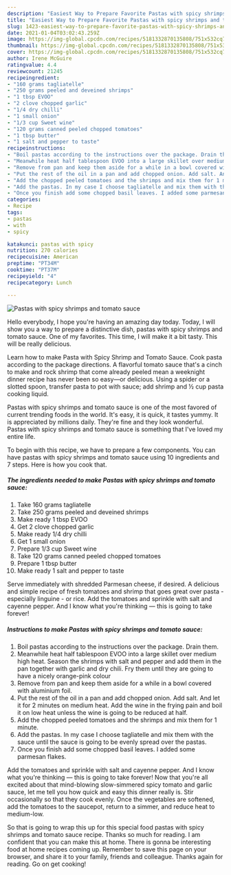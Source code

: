 ```yaml
---
description: "Easiest Way to Prepare Favorite Pastas with spicy shrimps and tomato sauce"
title: "Easiest Way to Prepare Favorite Pastas with spicy shrimps and tomato sauce"
slug: 1423-easiest-way-to-prepare-favorite-pastas-with-spicy-shrimps-and-tomato-sauce
date: 2021-01-04T03:02:43.259Z
image: https://img-global.cpcdn.com/recipes/5181332870135808/751x532cq70/pastas-with-spicy-shrimps-and-tomato-sauce-recipe-main-photo.jpg
thumbnail: https://img-global.cpcdn.com/recipes/5181332870135808/751x532cq70/pastas-with-spicy-shrimps-and-tomato-sauce-recipe-main-photo.jpg
cover: https://img-global.cpcdn.com/recipes/5181332870135808/751x532cq70/pastas-with-spicy-shrimps-and-tomato-sauce-recipe-main-photo.jpg
author: Irene McGuire
ratingvalue: 4.4
reviewcount: 21245
recipeingredient:
- "160 grams tagliatelle"
- "250 grams peeled and deveined shrimps"
- "1 tbsp EVOO"
- "2 clove chopped garlic"
- "1/4 dry chilli"
- "1 small onion"
- "1/3 cup Sweet wine"
- "120 grams canned peeled chopped tomatoes"
- "1 tbsp butter"
- "1 salt and pepper to taste"
recipeinstructions:
- "Boil pastas according to the instructions over the package. Drain them."
- "Meanwhile heat half tablespoon EVOO into a large skillet over medium high heat. Season the shrimps with salt and pepper and add them in the pan together with garlic and dry chili. Fry them until they are going to have a nicely orange-pink colour"
- "Remove from pan and keep them aside for a while in a bowl covered with aluminium foil."
- "Put the rest of the oil in a pan and add chopped onion. Add salt. And let it for 2 minutes on medium heat. Add the wine in the frying pain and boil it on low heat unless the wine is going to be reduced at half."
- "Add the chopped peeled tomatoes and the shrimps and mix them for 1 minute."
- "Add the pastas. In my case I choose tagliatelle and mix them with the sauce until the sauce is going to be evenly spread over the pastas."
- "Once you finish add some chopped basil leaves. I added some parmesan flakes."
categories:
- Recipe
tags:
- pastas
- with
- spicy

katakunci: pastas with spicy 
nutrition: 270 calories
recipecuisine: American
preptime: "PT34M"
cooktime: "PT37M"
recipeyield: "4"
recipecategory: Lunch

---
```



![Pastas with spicy shrimps and tomato sauce](https://img-global.cpcdn.com/recipes/5181332870135808/751x532cq70/pastas-with-spicy-shrimps-and-tomato-sauce-recipe-main-photo.jpg)

Hello everybody, I hope you're having an amazing day today. Today, I will show you a way to prepare a distinctive dish, pastas with spicy shrimps and tomato sauce. One of my favorites. This time, I will make it a bit tasty. This will be really delicious.

Learn how to make Pasta with Spicy Shrimp and Tomato Sauce. Cook pasta according to the package directions. A flavorful tomato sauce that&#39;s a cinch to make and rock shrimp that come already peeled mean a weeknight dinner recipe has never been so easy—or delicious. Using a spider or a slotted spoon, transfer pasta to pot with sauce; add shrimp and ½ cup pasta cooking liquid.

Pastas with spicy shrimps and tomato sauce is one of the most favored of current trending foods in the world. It's easy, it is quick, it tastes yummy. It is appreciated by millions daily. They're fine and they look wonderful. Pastas with spicy shrimps and tomato sauce is something that I've loved my entire life.


To begin with this recipe, we have to prepare a few components. You can have pastas with spicy shrimps and tomato sauce using 10 ingredients and 7 steps. Here is how you cook that.

<!--inarticleads1-->

##### The ingredients needed to make Pastas with spicy shrimps and tomato sauce:

1. Take 160 grams tagliatelle
1. Take 250 grams peeled and deveined shrimps
1. Make ready 1 tbsp EVOO
1. Get 2 clove chopped garlic
1. Make ready 1/4 dry chilli
1. Get 1 small onion
1. Prepare 1/3 cup Sweet wine
1. Take 120 grams canned peeled chopped tomatoes
1. Prepare 1 tbsp butter
1. Make ready 1 salt and pepper to taste


Serve immediately with shredded Parmesan cheese, if desired. A delicious and simple recipe of fresh tomatoes and shrimp that goes great over pasta - especially linguine - or rice. Add the tomatoes and sprinkle with salt and cayenne pepper. And I know what you&#39;re thinking — this is going to take forever! 

<!--inarticleads2-->

##### Instructions to make Pastas with spicy shrimps and tomato sauce:

1. Boil pastas according to the instructions over the package. Drain them.
1. Meanwhile heat half tablespoon EVOO into a large skillet over medium high heat. Season the shrimps with salt and pepper and add them in the pan together with garlic and dry chili. Fry them until they are going to have a nicely orange-pink colour
1. Remove from pan and keep them aside for a while in a bowl covered with aluminium foil.
1. Put the rest of the oil in a pan and add chopped onion. Add salt. And let it for 2 minutes on medium heat. Add the wine in the frying pain and boil it on low heat unless the wine is going to be reduced at half.
1. Add the chopped peeled tomatoes and the shrimps and mix them for 1 minute.
1. Add the pastas. In my case I choose tagliatelle and mix them with the sauce until the sauce is going to be evenly spread over the pastas.
1. Once you finish add some chopped basil leaves. I added some parmesan flakes.


Add the tomatoes and sprinkle with salt and cayenne pepper. And I know what you&#39;re thinking — this is going to take forever! Now that you&#39;re all excited about that mind-blowing slow-simmered spicy tomato and garlic sauce, let me tell you how quick and easy this dinner really is. Stir occasionally so that they cook evenly. Once the vegetables are softened, add the tomatoes to the saucepot, return to a simmer, and reduce heat to medium-low. 

So that is going to wrap this up for this special food pastas with spicy shrimps and tomato sauce recipe. Thanks so much for reading. I am confident that you can make this at home. There is gonna be interesting food at home recipes coming up. Remember to save this page on your browser, and share it to your family, friends and colleague. Thanks again for reading. Go on get cooking!
